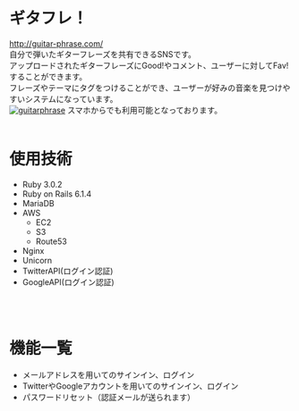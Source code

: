 # ギタフレ！

http://guitar-phrase.com/<br>
自分で弾いたギターフレーズを共有できるSNSです。<br>
アップロードされたギターフレーズにGood!やコメント、ユーザーに対してFav!することができます。<br>
フレーズやテーマにタグをつけることができ、ユーザーが好みの音楽を見つけやすいシステムになっています。<br>
<a href="http://guitar-phrase.com/">![guitarphrase](https://user-images.githubusercontent.com/85050692/131527042-c7031925-f458-459d-b2f9-39a3e59ff6d0.png)</a>
スマホからでも利用可能となっております。
<br><br>

# 使用技術
* Ruby 3.0.2
* Ruby on Rails 6.1.4
* MariaDB
* AWS
  * EC2
  * S3
  * Route53
* Nginx
* Unicorn
* TwitterAPI(ログイン認証)
* GoogleAPI(ログイン認証)

<br><br>
# 機能一覧
* メールアドレスを用いてのサインイン、ログイン
* TwitterやGoogleアカウントを用いてのサインイン、ログイン
* パスワードリセット（認証メールが送られます）

